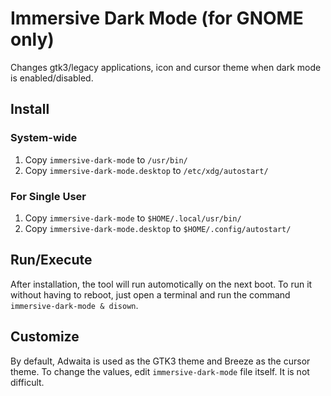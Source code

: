 # Immersive Dark Mode (for GNOME only)

Changes gtk3/legacy applications, icon and cursor theme when dark mode is enabled/disabled.

## Install

### System-wide

1. Copy `immersive-dark-mode` to `/usr/bin/`
2. Copy `immersive-dark-mode.desktop` to `/etc/xdg/autostart/`

### For Single User

1. Copy `immersive-dark-mode` to `$HOME/.local/usr/bin/`
2. Copy `immersive-dark-mode.desktop` to `$HOME/.config/autostart/`

## Run/Execute

After installation, the tool will run automotically on the next boot. To run it without
having to reboot, just open a terminal and run the command `immersive-dark-mode & disown`.

## Customize

By default, Adwaita is used as the GTK3 theme and Breeze as the cursor theme. To change
the values, edit `immersive-dark-mode` file itself. It is not difficult.
